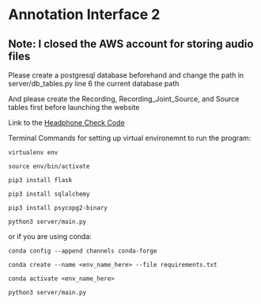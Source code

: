 # Annotation Interface 2

## Note: I closed the AWS account for storing audio files

Please create a postgresql database beforehand and change the path in server/db_tables.py line 6 the current database path

And please create the Recording, Recording_Joint_Source, and Source tables first before launching the website

Link to the [Headphone Check Code](https://github.com/mcdermottLab/HeadphoneCheck)

Terminal Commands for setting up virtual environemnt to run the program:

```
virtualenv env

source env/bin/activate

pip3 install flask

pip3 install sqlalchemy

pip3 install psycopg2-binary

python3 server/main.py
```
or if you are using conda:

```
conda config --append channels conda-forge

conda create --name <env_name_here> --file requirements.txt

conda activate <env_name_here>

python3 server/main.py
```
